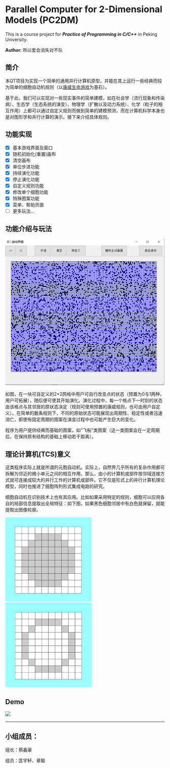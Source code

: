 # Parallel Computer for 2-Dimensional Models (PC2DM)

<!-- A.K.A. **Parallel Computer for 2-Dimensional Models (PC2DM)**

中文名：[康威生命游戏](https://baike.baidu.com/item/康威生命游戏/22668799) -->

This is a course project for ***Practice of Programming in C/C++*** in Peking University.

__Author__: 所以爱会消失对不队

## 简介

本QT项目为实现一个简单的通用并行计算机原型，并能在其上运行一些经典而较为简单的细胞自动机规则（以[康威生命游戏](https://baike.baidu.com/item/康威生命游戏/22668799)为基石）。

基于此，我们可以实现对一些现实事件的简单建模，如在社会学（流行现象和传染病）、生态学（生态系统的演变）、物理学（扩散以及动力系统）、化学（粒子的相互作用）上都可以通过自定义规则而做到简单的建模预测，而在计算机科学本身也是对图形学和并行计算的演示。接下来介绍具体规则。

## 功能实现
- [x] 基本游戏界面及窗口
- [x] 随机初始化(重置)画布
- [x] 清空画布
- [x] 单位步进功能
- [x] 持续演化功能
- [x] 停止演化功能
- [x] 自定义规则功能
- [x] 修改单个细胞功能
- [x] 特殊图案功能
- [x] 菜单、帮助页面
- [ ] 更多玩法...

## 功能介绍与玩法

![](resource/show.png)

如图，在一块可自定义的2*2网格中用户可自行改变点的状态（预置为0与1两种，用户可拓展），随后便可使其开始演化。演化过程中，每一个格点下一时刻的状态由该格点与其邻居的原状态决定（规则可使用预置的康威规则，也可由用户自定义）。在简单的数条规则下，不同的原始状态可能展现出周期性、稳定性或者迅速消亡，即使有固定周期的图案在演变过程中也可能产生巨大的变化。

程序为用户提供经典而基础的图案，如“飞船”类图案（这一类图案会在一定周期后，在保持原有结构的基础上移动若干距离）。

## 理论计算机(TCS)意义

这类程序实际上就是所谓的元胞自动机。实际上，自然界几乎所有的复杂作用都可拆解为邻近的微小单元之间的相互作用。那么，由小的计算机或部件按邻域连接方式就可连接成较大的并行工作的计算机或部件。它不仅是形式上的并行计算机理论模型，同时也推进了细胞阵列形式集成电路的研究。

细胞自动机在识别技术上也有其应用。比如如果采用特定的规则，细胞可以应用各自的局部信息提取出全局特征：如下图，如果黑色细胞邻居中有白色就保留，就能提取出图像轮廓。

![](resource/p1.png)![](resource/p2.png)

## Demo

![](resource/demo6.gif)

- - -
## 小组成员：

组长：蔡鑫豪

组员：匡宇轩、章毅
